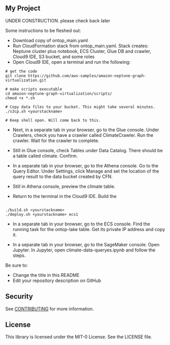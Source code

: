 ## My Project

UNDER CONSTRUCTION. please check back later

Some instructions to be fleshed out:
- Download copy of ontop_main.yaml
- Run CloudFormation stack from ontop_main.yaml. Stack creates: Neptune cluster plus notebook, ECS Cluster, Glue DB and crawler, Cloud9 IDE, S3 bucket, and some roles
- Open Cloud9 IDE, open a terminal and run the following:

```
# get the code
git clone https://github.com/aws-samples/amazon-neptune-graph-virtualization.git

# make scripts executable
cd amazon-neptune-graph-virtualization/scripts/
chmod +x *.sh

# Copy data files to your bucket. This might take several minutes.
./s3cp.sh <yourstackname>

# Keep shell open. Will come back to this.
```

- Next, in a separate tab in your browser, go to the Glue console. Under Crawlers, check you have a crawler called ClimateCrawler. Run the crawler. Wait for the crawler to complete.

- Still in Glue console, check Tables under Data Catalog. There should be a table called climate. Confirm.

- In a separate tab in your browser, go to the Athena console. Go to the Query Editor. Under Settings, click Manage and set the location of the query result to the data bucket created by CFN.

- Still in Athena console, preview the climate table.

- Return to the terminal in the Cloud9 IDE. Build the
```

./build.sh <yourstackname>
./deploy.sh <yourstackname> ecs1
```

- In a separate tab in your browser, go to the ECS console. Find the running task for the ontop-lake table. Get its private IP address and copy it.

- In a separate tab in your browser, go to the SageMaker console. Open Jupyter. In Jupyter, open climate-data-queryes.ipynb and follow the steps.

Be sure to:

* Change the title in this README
* Edit your repository description on GitHub

## Security

See [CONTRIBUTING](CONTRIBUTING.md#security-issue-notifications) for more information.

## License

This library is licensed under the MIT-0 License. See the LICENSE file.

